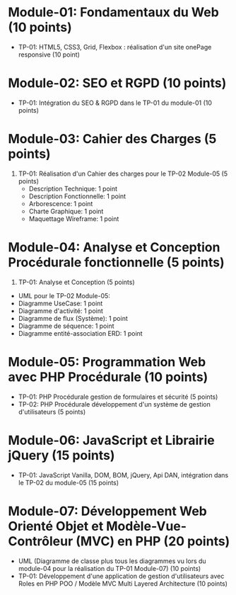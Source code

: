 # Module-01: Fondamentaux du Web (10 points)

- TP-01: HTML5, CSS3, Grid, Flexbox : réalisation d'un site onePage responsive (10 point)

# Module-02: SEO et RGPD (10 points)

- TP-01: Intégration du SEO & RGPD dans le TP-01 du module-01 (10 points)

# Module-03: Cahier des Charges (5 points)

1. TP-01: Réalisation d'un Cahier des charges pour le TP-02 Module-05 (5 points)
    - Description Technique: 1 point
    - Description Fonctionnelle: 1 point
    - Arborescence: 1 point
    - Charte Graphique: 1 point
    - Maquettage Wireframe: 1 point

# Module-04: Analyse et Conception Procédurale fonctionnelle (5 points)

1. TP-01: Analyse et Conception (5 points)
- UML pour le TP-02 Module-05:
- Diagramme UseCase: 1 point
- Diagramme d'activité: 1 point
- Diagramme de flux (Système): 1 point
- Diagramme de séquence: 1 point
- Diagramme entité-association ERD: 1 point

# Module-05: Programmation Web avec PHP Procédurale (10 points)

- TP-01: PHP Procédurale gestion de formulaires et sécurité (5 points)
- TP-02: PHP Procédurale développement d'un système de gestion d'utilisateurs (5 points)

# Module-06: JavaScript et Librairie jQuery (15 points)

- TP-01: JavaScript Vanilla, DOM, BOM, jQuery, Api DAN, intégration dans le TP-02 du module-05 (15 points)

# Module-07: Développement Web Orienté Objet et Modèle-Vue-Contrôleur (MVC) en PHP (20 points)

- UML (Diagramme de classe plus tous les diagrammes vu lors du module-04 pour la réalisation du TP-01 Module-07) (10 points)
- TP-01: Développement d'une application de gestion d'utilisateurs avec Roles en PHP POO / Modèle MVC Multi Layered Architecture (10 points)
